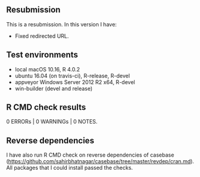 ## Resubmission
This is a resubmission. In this version I have:

* Fixed redirected URL.

## Test environments

* local macOS 10.16, R 4.0.2
* ubuntu 16.04 (on travis-ci), R-release, R-devel
* appveyor Windows Server 2012 R2 x64, R-devel
* win-builder (devel and release)

## R CMD check results

0 ERRORs | 0 WARNINGs | 0 NOTES.

## Reverse dependencies

I have also run R CMD check on reverse dependencies of casebase 
(https://github.com/sahirbhatnagar/casebase/tree/master/revdep/cran.md). 
All packages that I could install passed the checks.
